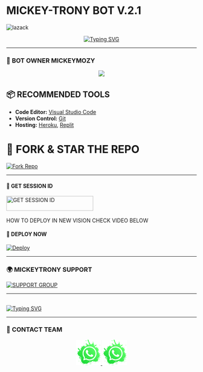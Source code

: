 

#        MICKEY-TRONY BOT V.2.1

![lazack]()




<p align="center">
  <a href="https://git.io/typing-svg"><img src="https://readme-typing-svg.demolab.com?font=Jersey+20+Charted&size=30&pause=1000&color=0DFF00&width=435&lines=BOT+100%25+LEGIT" alt="Typing SVG" /></a>
</p>



---

### 🌟 **BOT OWNER MICKEYMOZY**
<p align="center">
  <img src="https://i.imgur.com/Sr58vPG.jpeg"/>
</p>

## 📦 **RECOMMENDED TOOLS**

- **Code Editor:** [Visual Studio Code](https://code.visualstudio.com/)
- **Version Control:** [Git](https://git-scm.com/)
- **Hosting:** [Heroku](https://heroku.com/), [Replit](https://replit.com/)




# 🚀 **FORK & STAR THE REPO**
<a href="https:/Mickeymozy/Mickey-trony/github.com//fork">
  <img title="Fork Repo" src="https://img.shields.io/badge/Fork This Repo-black?style=for-the-badge&logo=git&logoColor=red"/>
</a>

---
#### 📌 **GET SESSION ID**
<a href="https://mickey-pair.static.domains/mickey">
  <img title="GET SESSION ID" src="https://img.shields.io/badge/GET SESSION ID-HERE-green?style=for-the-badge&logo=nike" width="230" height="38.45"/>
</a>

HOW TO DEPLOY IN NEW VISION CHECK VIDEO BELOW 




#### 🚀 **DEPLOY NOW**
[![Deploy](https://www.herokucdn.com/deploy/button.svg)](https://heroku.com/deploy?template=https://github.com/Mickeymozy/Mickey-trony)


---

### 🌍 **MICKEYTRONY SUPPORT**

<a href="https://api.whatsapp.com/send/?phone=255612130873&text&type=phone_number&app_absent=0">
  <img height="30" title="SUPPORT GROUP" src="https://img.shields.io/badge/Support channel-25D366?style=for-the-badge&logo=whatsapp&logoColor=white">
</a>

---

##

[![Typing SVG](https://readme-typing-svg.herokuapp.com?font=Rockstar-ExtraBold&size=30&pause=1000&color=0000FF&center=true&vCenter=true&width=815&height=60&lines=▭+▬+▭+▬+▭+▬+▭+▬+▭+▬+▭)](https://git.io/typing-svg)

---

### 🌟 **CONTACT  TEAM**
<p align="center">
  <a href="https://wa.me/255612130873"> <img src="https://raw.githubusercontent.com/shizothetechie/database/main/icon/WhatsApp.png" width="13%"> </a>
  <a href="https://wa.me/255615944741"> <img src="https://raw.githubusercontent.com/shizothetechie/database/main/icon/WhatsApp.png" width="13%"> </a>
  <a 
